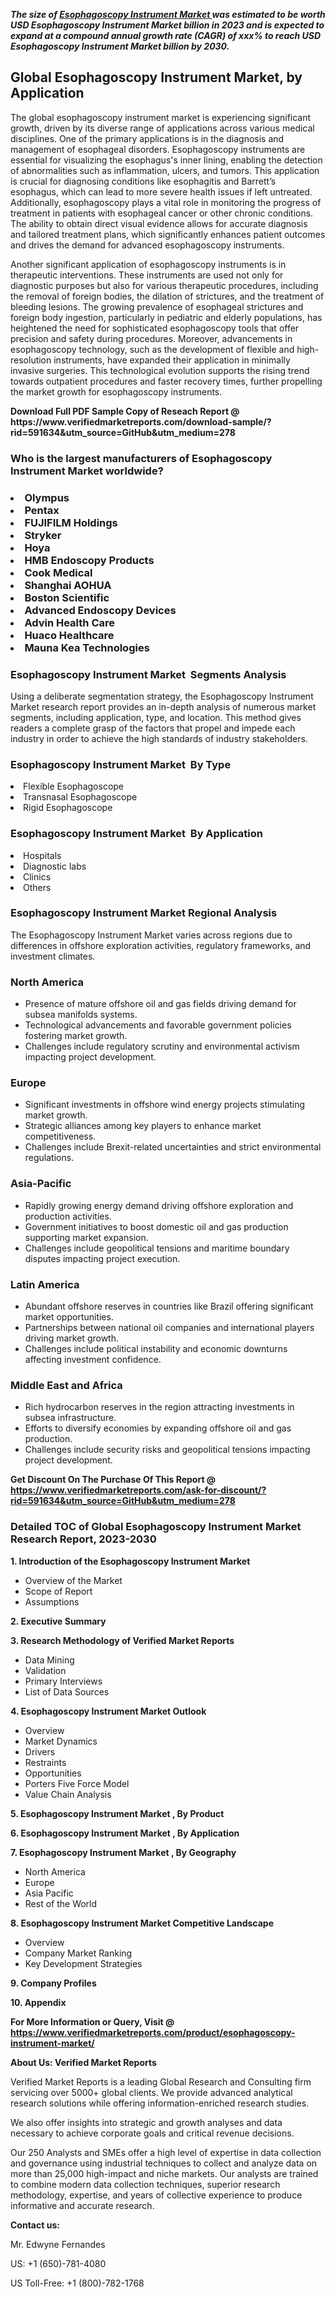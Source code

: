 <p><em><strong>The size of <a href="https://www.verifiedmarketreports.com/download-sample/?rid=591634&utm_source=GitHub&utm_medium=278" target="_blank">Esophagoscopy Instrument Market </a> was estimated to be worth USD Esophagoscopy Instrument Market billion in 2023 and is expected to expand at a compound annual growth rate (CAGR) of xxx% to reach USD Esophagoscopy Instrument Market billion by 2030.</strong></em><br /><h2>Global Esophagoscopy Instrument Market, by Application</h2><p>The global esophagoscopy instrument market is experiencing significant growth, driven by its diverse range of applications across various medical disciplines. One of the primary applications is in the diagnosis and management of esophageal disorders. Esophagoscopy instruments are essential for visualizing the esophagus's inner lining, enabling the detection of abnormalities such as inflammation, ulcers, and tumors. This application is crucial for diagnosing conditions like esophagitis and Barrett’s esophagus, which can lead to more severe health issues if left untreated. Additionally, esophagoscopy plays a vital role in monitoring the progress of treatment in patients with esophageal cancer or other chronic conditions. The ability to obtain direct visual evidence allows for accurate diagnosis and tailored treatment plans, which significantly enhances patient outcomes and drives the demand for advanced esophagoscopy instruments.</p><p>Another significant application of esophagoscopy instruments is in therapeutic interventions. These instruments are used not only for diagnostic purposes but also for various therapeutic procedures, including the removal of foreign bodies, the dilation of strictures, and the treatment of bleeding lesions. The growing prevalence of esophageal strictures and foreign body ingestion, particularly in pediatric and elderly populations, has heightened the need for sophisticated esophagoscopy tools that offer precision and safety during procedures. Moreover, advancements in esophagoscopy technology, such as the development of flexible and high-resolution instruments, have expanded their application in minimally invasive surgeries. This technological evolution supports the rising trend towards outpatient procedures and faster recovery times, further propelling the market growth for esophagoscopy instruments.</p></p><p id="" class=""><strong>Download Full PDF Sample Copy of Reseach Report @ <a target="">https://www.verifiedmarketreports.com/download-sample/?rid=591634&utm_source=GitHub&utm_medium=278</a></strong></p><h3 id="" class="">Who is the largest manufacturers of&nbsp;Esophagoscopy Instrument Market worldwide?</h3><h3 class=""></Li><Li>Olympus</Li><Li> Pentax</Li><Li> FUJIFILM Holdings</Li><Li> Stryker</Li><Li> Hoya</Li><Li> HMB Endoscopy Products</Li><Li> Cook Medical</Li><Li> Shanghai AOHUA</Li><Li> Boston Scientific</Li><Li> Advanced Endoscopy Devices</Li><Li> Advin Health Care</Li><Li> Huaco Healthcare</Li><Li> Mauna Kea Technologies</h3><h3 id="" class="">Esophagoscopy Instrument Market &nbsp;Segments Analysis</h3><p id="" class="">Using a deliberate segmentation strategy, the Esophagoscopy Instrument Market research report provides an in-depth analysis of numerous market segments, including application, type, and location. This method gives readers a complete grasp of the factors that propel and impede each industry in order to achieve the high standards of industry stakeholders.</p><h3 id="" class="">Esophagoscopy Instrument Market &nbsp;By Type</h3><p></Li><Li>Flexible Esophagoscope</Li><Li> Transnasal Esophagoscope</Li><Li> Rigid Esophagoscope</p><h3 id="" class="">Esophagoscopy Instrument Market &nbsp;By Application</h3><p class=""></Li><Li>Hospitals</Li><Li> Diagnostic labs</Li><Li> Clinics</Li><Li> Others</p><h3 id="" class="">Esophagoscopy Instrument Market Regional Analysis</h3><p id="" class="">The Esophagoscopy Instrument Market varies across regions due to differences in offshore exploration activities, regulatory frameworks, and investment climates.</p><h3 id="" class="">North America</h3><ul><li>Presence of mature offshore oil and gas fields driving demand for subsea manifolds systems.</li><li>Technological advancements and favorable government policies fostering market growth.</li><li>Challenges include regulatory scrutiny and environmental activism impacting project development.</li></ul><h3 id="" class="">Europe</h3><ul><li>Significant investments in offshore wind energy projects stimulating market growth.</li><li>Strategic alliances among key players to enhance market competitiveness.</li><li>Challenges include Brexit-related uncertainties and strict environmental regulations.</li></ul><h3 id="" class="">Asia-Pacific</h3><ul><li>Rapidly growing energy demand driving offshore exploration and production activities.</li><li>Government initiatives to boost domestic oil and gas production supporting market expansion.</li><li>Challenges include geopolitical tensions and maritime boundary disputes impacting project execution.</li></ul><h3 id="" class="">Latin America</h3><ul><li>Abundant offshore reserves in countries like Brazil offering significant market opportunities.</li><li>Partnerships between national oil companies and international players driving market growth.</li><li>Challenges include political instability and economic downturns affecting investment confidence.</li></ul><h3 id="" class="">Middle East and Africa</h3><ul><li>Rich hydrocarbon reserves in the region attracting investments in subsea infrastructure.</li><li>Efforts to diversify economies by expanding offshore oil and gas production.</li><li>Challenges include security risks and geopolitical tensions impacting project development.</li></ul><p id="" class=""><strong>Get Discount On The Purchase Of This Report @ <a href="https://www.verifiedmarketreports.com/ask-for-discount/?rid=591634&utm_source=GitHub&utm_medium=278" target="_blank">https://www.verifiedmarketreports.com/ask-for-discount/?rid=591634&utm_source=GitHub&utm_medium=278</a></strong></p><h3 id="" class="">Detailed TOC of Global Esophagoscopy Instrument Market Research Report, 2023-2030</h3><p id="" class=""><strong>1. Introduction of the Esophagoscopy Instrument Market </strong></p><ul><li>Overview of the Market</li><li>Scope of Report</li><li>Assumptions</li></ul><p id="" class=""><strong>2. Executive Summary</strong></p><p id="" class=""><strong>3. Research Methodology of Verified Market Reports</strong></p><ul><li>Data Mining</li><li>Validation</li><li>Primary Interviews</li><li>List of Data Sources</li></ul><p id="" class=""><strong>4. Esophagoscopy Instrument Market Outlook</strong></p><ul><li>Overview</li><li>Market Dynamics</li><li>Drivers</li><li>Restraints</li><li>Opportunities</li><li>Porters Five Force Model</li><li>Value Chain Analysis</li></ul><p id="" class=""><strong>5. Esophagoscopy Instrument Market , By Product</strong></p><p id="" class=""><strong>6. Esophagoscopy Instrument Market , By Application</strong></p><p id="" class=""><strong>7. Esophagoscopy Instrument Market , By Geography</strong></p><ul><li>North America</li><li>Europe</li><li>Asia Pacific</li><li>Rest of the World</li></ul><p id="" class=""><strong>8. Esophagoscopy Instrument Market Competitive Landscape</strong></p><ul><li>Overview</li><li>Company Market Ranking</li><li>Key Development Strategies</li></ul><p id="" class=""><strong>9. Company Profiles</strong></p><p id="" class=""><strong>10. Appendix</strong></p><p id="" class=""><strong>For More Information or Query, Visit @ <a href="https://www.verifiedmarketreports.com/product/esophagoscopy-instrument-market/" target="_blank">https://www.verifiedmarketreports.com/product/esophagoscopy-instrument-market/</a></strong></p><p id="" class=""><strong>About Us: Verified Market Reports</strong></p><p id="" class="">Verified Market Reports is a leading Global Research and Consulting firm servicing over 5000+ global clients. We provide advanced analytical research solutions while offering information-enriched research studies.</p><p id="" class="">We also offer insights into strategic and growth analyses and data necessary to achieve corporate goals and critical revenue decisions.</p><p id="" class="">Our 250 Analysts and SMEs offer a high level of expertise in data collection and governance using industrial techniques to collect and analyze data on more than 25,000 high-impact and niche markets. Our analysts are trained to combine modern data collection techniques, superior research methodology, expertise, and years of collective experience to produce informative and accurate research.</p><p id="" class=""><strong>Contact us:</strong></p><p id="" class="">Mr. Edwyne Fernandes</p><p id="" class="">US: +1 (650)-781-4080</p><p id="" class="">US Toll-Free: +1 (800)-782-1768</p>
